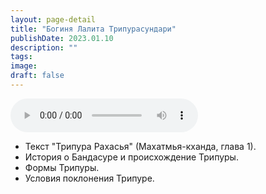 ```yaml
---
layout: page-detail
title: "Богиня Лалита Трипурасундари"
publishDate: 2023.01.10
description: ""
tags:
image:
draft: false
---
```


<audio title="2023.01.10 - Богиня Лалита Трипурасундари.mp3" src="/upload/iblock/91b/91b82564e6a68f8f56d02048da361d39.mp3" controls=""></audio>

* Текст "Трипура Рахасья" (Махатмья-кханда, глава 1).
* История о Бандасуре и происхождение Трипуры.
* Формы Трипуры.
* Условия поклонения Трипуре.

  
